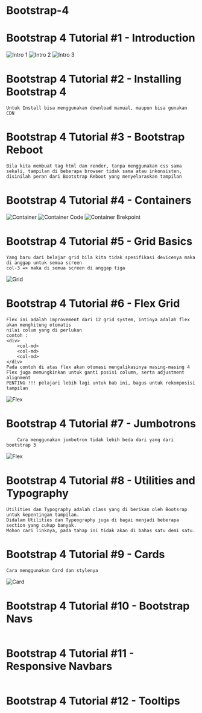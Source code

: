 # Bootstrap-4

# Bootstrap 4 Tutorial #1 - Introduction
![Intro 1](https://github.com/elvinotan/bootstrap-4/blob/master/images/intro1.png) 
![Intro 2](https://github.com/elvinotan/bootstrap-4/blob/master/images/intro2.png) 
![Intro 3](https://github.com/elvinotan/bootstrap-4/blob/master/images/intro3.png) 

# Bootstrap 4 Tutorial #2 - Installing Bootstrap 4
```
Untuk Install bisa menggunakan download manual, maupun bisa gunakan CDN
```
# Bootstrap 4 Tutorial #3 - Bootstrap Reboot
```
Bila kita membuat tag html dan render, tanpa menggunakan css sama sekali, tampilan di beberapa browser tidak sama atau inkonsisten, disinilah peran dari Bootstrap Reboot yang menyelaraskan tampilan 
```
# Bootstrap 4 Tutorial #4 - Containers
![Container](https://github.com/elvinotan/bootstrap-4/blob/master/images/container.png) 
![Container Code](https://github.com/elvinotan/bootstrap-4/blob/master/images/container2.png) 
![Container Brekpoint](https://github.com/elvinotan/bootstrap-4/blob/master/images/container3.png) 

# Bootstrap 4 Tutorial #5 - Grid Basics
```
Yang baru dari belajar grid bila kita tidak spesifikasi devicenya maka di anggap untuk semua screen
col-3 => maka di semua screen di anggap tiga
```
![Grid](https://github.com/elvinotan/bootstrap-4/blob/master/images/grid.png) 
# Bootstrap 4 Tutorial #6 - Flex Grid
```
Flex ini adalah improvement dari 12 grid system, intinya adalah flex akan menghitung otomatis
nilai colum yang di perlukan
contoh :
<div>
    <col-md>
    <col-md>
    <col-md>
</div>
Pada contoh di atas flex akan otomasi mengalikasinya masing-masing 4
Flex juga memungkinkan untuk ganti posisi column, serta adjustment alignment
PENTING !!! pelajari lebih lagi untuk bab ini, bagus untuk rekomposisi tampilan
```
![Flex](https://github.com/elvinotan/bootstrap-4/blob/master/images/flex.png) 
# Bootstrap 4 Tutorial #7 - Jumbotrons
```
    Cara menggunakan jumbotron tidak lebih beda dari yang dari bootstrap 3
```
![Flex](https://github.com/elvinotan/bootstrap-4/blob/master/images/jumbo.png) 
# Bootstrap 4 Tutorial #8 - Utilities and Typography
```
Utilities dan Typography adalah class yang di berikan oleh Bootsrap untuk kepentingan tampilan.
Didalam Utilities dan Typeography juga di bagai menjadi beberapa section yang cukup banyak.
Mohon cari linknya, pada tahap ini tidak akan di bahas satu demi satu.
```
# Bootstrap 4 Tutorial #9 - Cards
```
Cara menggunakan Card dan stylenya
```
![Card](https://github.com/elvinotan/bootstrap-4/blob/master/images/card.png) 
# Bootstrap 4 Tutorial #10 - Bootstrap Navs
```
```
# Bootstrap 4 Tutorial #11 - Responsive Navbars
```
```
# Bootstrap 4 Tutorial #12 - Tooltips
```
```
